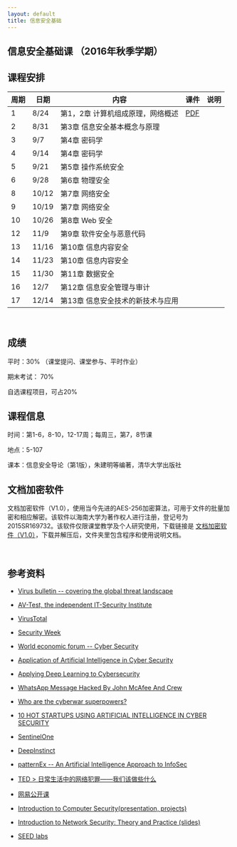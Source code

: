 ```yaml
---
layout: default
title: 信息安全基础
---
```


信息安全基础课 （2016年秋季学期）
---------------------------------

课程安排
--------

| 周期 | 日期  | 内容                              | 课件             | 说明 |
|------|-------|-----------------------------------|------------------|------|
| 1    | 8/24  | 第1，2章 计算机组成原理，网络概述 | [PDF](ch1-2.pdf) |      |
| 2    | 8/31  | 第3章 信息安全基本概念与原理      |                  |      |
| 3    | 9/7   | 第4章 密码学                      |                  |      |
| 4    | 9/14  | 第4章 密码学                      |                  |      |
| 5    | 9/21  | 第5章 操作系统安全                |                  |      |
| 6    | 9/28  | 第6章 物理安全                    |                  |      |
| 8    | 10/12 | 第7章 网络安全                    |                  |      |
| 9    | 10/19 | 第7章 网络安全                    |                  |      |
| 10   | 10/26 | 第8章 Web 安全                    |                  |      |
| 12   | 11/9  | 第9章 软件安全与恶意代码          |                  |      |
| 13   | 11/16 | 第10章 信息内容安全               |                  |      |
| 14   | 11/23 | 第10章 信息内容安全               |                  |      |
| 15   | 11/30 | 第11章 数据安全                   |                  |      |
| 16   | 12/7  | 第12章 信息安全管理与审计         |                  |      |
| 17   | 12/14 | 第13章 信息安全技术的新技术与应用 |                  |      |

 

成绩
----

平时：30% （课堂提问、课堂参与、平时作业）

期末考试： 70%

自选课程项目，可占20%

课程信息
--------

时间：第1-6，8-10，12-17周；每周三，第7，8节课

地点：5-107

课本：信息安全导论（第1版），朱建明等编著，清华大学出版社

文档加密软件
------------

文档加密软件（V1.0），使用当今先进的AES-256加密算法，可用于文件的批量加密和相应解密。该软件以海南大学为著作权人进行注册，登记号为2015SR169732。该软件仅限课堂教学及个人研究使用，下载链接是
[文档加密软件（V1.0）](文档加密软件包.zip)，下载并解压后，文件夹里包含程序和使用说明文档。

 

参考资料
--------

-   [Virus bulletin -- covering the global threat
    landscape](https://www.virusbulletin.com/)

-   [AV-Test, the independent IT-Security
    Institute](https://www.av-test.org/en/)

-   [VirusTotal](https://www.virustotal.com/)

-   [Security Week](http://www.securityweek.com/)

-   [World economic forum -- Cyber
    Security](https://www.weforum.org/agenda/archive/cyber-security)

-   [Application of Artificial Intelligence in Cyber
    Security](http://www.cyberisk.biz/application-artificial-intelligence-in-cyber-security/)

-   [Applying Deep Learning to
    Cybersecurity](http://blogs.infosecurityeurope.com/applying-deep-learning-to-cybersecurity/)

-   [WhatsApp Message Hacked By John McAfee And
    Crew](http://cybersecurityventures.com/whatsapp-message-hacked-by-john-mcafee-and-crew/)

-   [Who are the cyberwar
    superpowers?](https://www.weforum.org/agenda/2016/05/who-are-the-cyberwar-superpowers?utm_content=buffer4493b&utm_medium=social&utm_source=twitter.com&utm_campaign=buffer)

-   [10 HOT STARTUPS USING ARTIFICIAL INTELLIGENCE IN CYBER
    SECURITY](http://blog.ventureradar.com/2016/03/11/10-hot-startups-using-artificial-intelligence-in-cyber-security/)

-   [SentinelOne](https://sentinelone.com/company/leadership-team/)

-   [DeepInstinct](http://www.deepinstinct.com/#/about-us)

-   [patternEx -- An Artificial Intelligence Approach to
    InfoSec](https://www.patternex.com/technology)

-   [TED \>
    日常生活中的网络犯罪——我们该做些什么](http://open.163.com/movie/2014/3/3/L/M9KC5G9MO_M9KGSBV3L.html)

-   [网易公开课](http://c.open.163.com/search/search.htm?query=%E7%BD%91%E7%BB%9C%E5%AE%89%E5%85%A8)

-   [Introduction to Computer Security(presentation,
    projects)](http://www.securitybook.net/)

-   [Introduction to Network Security: Theory and Practice
    (slides)](http://www.cs.uml.edu/~wang/NetSec/)

-   [SEED labs](http://www.cis.syr.edu/~wedu/seed/labs.html)

